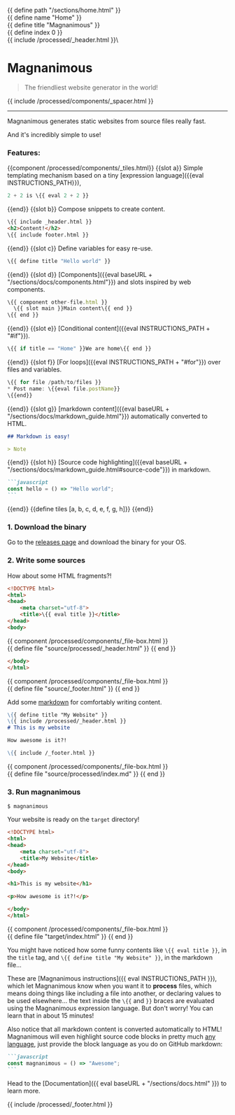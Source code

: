 {{ define path "/sections/home.html" }}\
{{ define name "Home" }}\
{{ define title "Magnanimous" }}\
{{ define index 0 }}\
{{ include /processed/_header.html }}\

<div id="top-mag-title"></div>

# Magnanimous

<div id="bottom-mag-title"></div>

> The friendliest website generator in the world!

{{ include /processed/components/_spacer.html }}

<hr />

Magnanimous generates static websites from source files really fast.

And it's incredibly simple to use!

### Features:

{{component /processed/components/_tiles.html}}
{{slot a}}
Simple templating mechanism based on a tiny [expression language]({{eval INSTRUCTIONS_PATH}}),

```javascript
2 + 2 is \{{ eval 2 + 2 }}
```
{{end}}
{{slot b}}
Compose snippets to create content.

```html
\{{ include _header.html }}
<h2>Content!</h2>
\{{ include footer.html }}
```
{{end}}
{{slot c}}
Define variables for easy re-use.

```javascript
\{{ define title "Hello world" }}
```
{{end}}
{{slot d}}
[Components]({{eval baseURL + "/sections/docs/components.html"}}) and slots inspired by web components.

```javascript
\{{ component other-file.html }}
  \{{ slot main }}Main content\{{ end }}
\{{ end }}
```
{{end}}
{{slot e}}
[Conditional content]({{eval INSTRUCTIONS_PATH + "#if"}}).

```javascript
\{{ if title == "Home" }}We are home\{{ end }}
```
{{end}}
{{slot f}}
[For loops]({{eval INSTRUCTIONS_PATH + "#for"}}) over files and variables.

```javascript
\{{ for file /path/to/files }}
* Post name: \{{eval file.postName}}
\{{end}}
```
{{end}}
{{slot g}}
[markdown content]({{eval baseURL + "/sections/docs/markdown_guide.html"}}) automatically converted to HTML.

```markdown
## Markdown is easy!

> Note
```
{{end}}
{{slot h}}
[Source code highlighting]({{eval baseURL + "/sections/docs/markdown_guide.html#source-code"}}) in markdown.

````markdown
```javascript
const hello = () => "Hello world";
```
````
{{end}}
{{define tiles [a, b, c, d, e, f, g, h]}}
{{end}}

### 1. Download the binary

Go to the [releases page](https://github.com/renatoathaydes/magnanimous/releases) and download the binary for your OS.

### 2. Write some sources

How about some HTML fragments?! 

```html
<!DOCTYPE html>
<html>
<head>
    <meta charset="utf-8">
    <title>\{{ eval title }}</title>
</head>
<body>
```

{{ component /processed/components/_file-box.html }}\
    {{ define file "source/processed/_header.html" }}
{{ end }}

```html
</body>
</html>
```

{{ component /processed/components/_file-box.html }}\
    {{ define file "source/_footer.html" }}
{{ end }}

Add some [markdown](https://en.wikipedia.org/wiki/Markdown) for comfortably writing content. 

```markdown
\{{ define title "My Website" }}
\{{ include /processed/_header.html }}
# This is my website

How awesome is it?!

\{{ include /_footer.html }}
```

{{ component /processed/components/_file-box.html }}\
    {{ define file "source/processed/index.md" }}
{{ end }}

### 3. Run magnanimous

```
$ magnanimous
```

Your website is ready on the `target` directory!

```html
<!DOCTYPE html>
<html>
<head>
    <meta charset="utf-8">
    <title>My Website</title>
</head>
<body>

<h1>This is my website</h1>

<p>How awesome is it?!</p>

</body>
</html>
```

{{ component /processed/components/_file-box.html }}\
    {{ define file "target/index.html" }}
{{ end }}

You might have noticed how some funny contents like `\{{ eval title }}`, in the `title` tag, and 
`\{{ define title "My Website" }}`, in the markdown file...

These are [Magnanimous instructions]({{ eval INSTRUCTIONS_PATH }}), which let Magnanimous know when you want it to **process** files,
which means doing things like including a file into another, or declaring values to be used elsewhere... the text inside the
`\{{` and `}}` braces are evaluated using the Magnanimous expression language. But don't worry!
You can learn that in about 15 minutes!

Also notice that all markdown content is converted automatically to HTML! Magnanimous will even highlight source code blocks in pretty much
[any language](https://github.com/alecthomas/chroma#supported-languages), just provide the block language as you do on GitHub markdown:

````markdown
```javascript
const magnanimous = () => "Awesome";
```
````

Head to the [Documentation]({{ eval baseURL + "/sections/docs.html" }}) to learn more.

{{ include /processed/_footer.html }}
